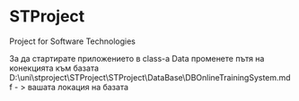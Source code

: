 # STProject
Project for Software Technologies

За да стартирате приложението в class-a Data променете пътя на конекцията към базата
D:\uni\stproject\STProject\STProject\DataBase\DBOnlineTrainingSystem.mdf - > вашата локация на базата
